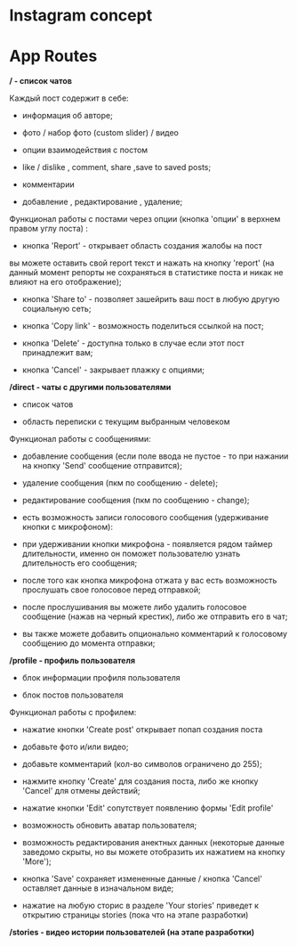 
# Instagram concept

# App Routes

**/ - список чатов**

Каждый пост содержит в себе:

- информация об авторе;

- фото / набор фото (custom slider) / видео

- опции взаимодействия с постом

- like / dislike , comment, share ,save to saved posts;

- комментарии

- добавление , редактирование , удаление;

  
Функционал работы с постами через опции (кнопка 'опции' в верхнем правом углу поста) :

- кнопка 'Report' - открывает область создания жалобы на пост

вы можете оставить свой report текст и нажать на кнопку 'report' (на данный момент репорты не сохраняться в статистике поста и никак не влияют на его отображение);

- кнопка 'Share to' - позволяет зашейрить ваш пост в любую другую социальную сеть;

- кнопка 'Copy link' - возможность поделиться ссылкой на пост;

- кнопка 'Delete' - доступна только в случае если этот пост принадлежит вам;

- кнопка 'Cancel' - закрывает плажку с опциями;

  

**/direct - чаты с другими пользователями**

- список чатов

- область переписки с текущим выбранным человеком

  
Функционал работы с сообщениями:

- добавление сообщения (если поле ввода не пустое - то при нажании на кнопку 'Send' сообщение отправится);

- удаление сообщения (пкм по сообщению - delete);

- редактирование сообщения (пкм по сообщению - change);

- есть возможность записи голосового сообщения (удерживание кнопки с микрофоном):

- при удерживании кнопки микрофона - появляется рядом таймер длительности, именно он поможет пользователю узнать длительность его сообщения;

- после того как кнопка микрофона отжата у вас есть возможность прослушать свое голосовое перед отправкой;

- после прослушивания вы можете либо удалить голосовое сообщение (нажав на черный крестик), либо же отправить его в чат;

- вы также можете добавить опционально комментарий к голосовому сообщению до момента отправки;

  

**/profile - профиль пользователя**

- блок информации профиля пользователя

- блок постов пользователя

  

Функционал работы с профилем:

- нажатие кнопки 'Create post' открывает попап создания поста

- добавьте фото и/или видео;

- добавьте комментарий (кол-во символов ограничено до 255);

- нажмите кнопку 'Create' для создания поста, либо же кнопку 'Cancel' для отмены действий;

- нажатие кнопки 'Edit' сопутствует появлению формы 'Edit profile'

- возможность обновить аватар пользователя;

- возможность редактирования анектных данных (некоторые данные заведомо скрыты, но вы можете отобразить их нажатием на кнопку 'More');

- кнопка 'Save' сохраняет измененные данные / кнопка 'Cancel' оставляет данные в изначальном виде;

- нажатие на любую сторис в разделе 'Your stories' приведет к открытию страницы stories (пока что на этапе разработки)

**/stories - видео истории пользователей (на этапе разработки)** 